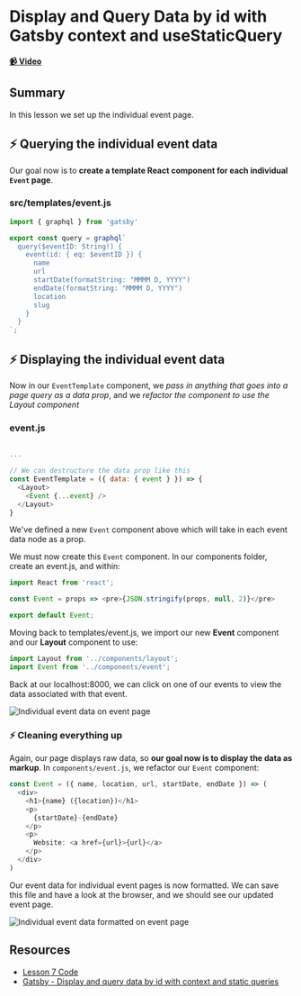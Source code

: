 # Display and Query Data by id with Gatsby context and useStaticQuery

**[📹 Video](https://egghead.io/lessons/gatsby-display-and-query-data-by-id-with-gatsby-context-and-usestaticquery)**

## Summary

In this lesson we set up the individual event page.
## ⚡ Querying the individual event data
Our goal now is to **create a template React component for each individual `Event` page**.

### src/templates/event.js
```javascript
import { graphql } from 'gatsby'

export const query = graphql`
  query($eventID: String!) {
    event(id: { eq: $eventID }) {
      name
      url
      startDate(formatString: "MMMM D, YYYY")
      endDate(formatString: "MMMM D, YYYY")
      location
      slug
    }
  }
`;
```
## ⚡ Displaying the individual event data
Now in our `EventTemplate` component, we *pass in anything that goes into a page query as a data prop*, and we *refactor the component to use the Layout component*
### event.js
```js

...

// We can destructure the data prop like this
const EventTemplate = ({ data: { event } }) => {
  <Layout>
    <Event {...event} />
  </Layout>
}
```
We've defined a new `Event` component above which will take in each event data node as a prop.

We must now create this `Event` component. In our components folder, create an event.js, and within:
```javascript
import React from 'react';

const Event = props => <pre>{JSON.stringify(props, null, 2)}</pre>

export default Event;
```
Moving back to templates/event.js, we import our new **Event** component and our **Layout** component to use:
```javascript
import Layout from '../components/layout';
import Event from '../components/event';
```
Back at our localhost:8000, we can click on one of our events to view the data associated with that event.

![Individual event data on event page](https://res.cloudinary.com/dg3gyk0gu/image/upload/v1593019628/transcript-images/07-display-and-query-data-by-id-with-gatsby-context-and-use-static-query.png)
### ⚡ Cleaning everything up
Again, our page displays raw data, so **our goal now is to display the data as markup**. In `components/event.js`, we refactor our `Event` component:
```javascript
const Event = ({ name, location, url, startDate, endDate }) => (
  <div>
    <h1>{name} ({location})</h1>
    <p>
      {startDate}-{endDate}
    </p>
    <p>
      Website: <a href={url}>{url}</a>
    </p>
  </div>
)
```
Our event data for individual event pages is now formatted. We can save this file and have a look at the browser, and we should see our updated event page.

![Individual event data formatted on event page](https://res.cloudinary.com/dg3gyk0gu/image/upload/v1593019628/transcript-images/07-display-and-query-data-by-id-with-gatsby-context-and-use-static-query-event-page.png.png)

## Resources
- [Lesson 7 Code](https://github.com/ParkerGits/authoring-gatsby-themes/tree/07-display-and-query-data-by-id-with-gatsby-context-and-use-static-query)
- [Gatsby - Display and query data by id with context and static queries](https://www.gatsbyjs.org/tutorial/building-a-theme/#display-and-query-data-by-id-with-context-and-static-queries)
